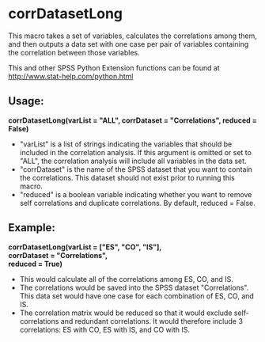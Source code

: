 # corrDatasetLong
This macro takes a set of variables, calculates the correlations among them, and then outputs a data set with one case per pair of variables containing the correlation between those variables.

This and other SPSS Python Extension functions can be found at http://www.stat-help.com/python.html

## Usage:
**corrDatasetLong(varList = "ALL", corrDataset = "Correlations", reduced = False)**
* "varList" is a list of strings indicating the variables that should be included in the correlation analysis. If this argument is omitted or set to "ALL", the correlation analysis will include all variables in the data set.
* "corrDataset" is the name of the SPSS dataset that you want to contain the correlations. This dataset should not exist prior to running this macro.
* "reduced" is a boolean variable indicating whether you want to remove self correlations and duplicate correlations. By default, reduced = False.

## Example: 
**corrDatasetLong(varList = ["ES", "CO", "IS"],  
corrDataset = "Correlations",  
reduced = True)**
* This would calculate all of the correlations among ES, CO, and IS. 
* The correlations would be saved into the SPSS dataset "Correlations". This data set would have one case for each combination of ES, CO, and IS.
* The correlation matrix would be reduced so that it would exclude self-correlations and redundant correlations. It would therefore include 3 correlations: ES with CO, ES with IS, and CO with IS. 
